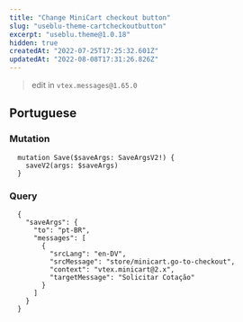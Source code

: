 ```yaml
---
title: "Change MiniCart checkout button"
slug: "useblu-theme-cartcheckoutbutton"
excerpt: "useblu.theme@1.0.18"
hidden: true
createdAt: "2022-07-25T17:25:32.601Z"
updatedAt: "2022-08-08T17:31:26.826Z"
---
```

> edit in `vtex.messages@1.65.0`

## Portuguese

### Mutation

```gql
  mutation Save($saveArgs: SaveArgsV2!) {
    saveV2(args: $saveArgs)
  }
```

### Query

```gql
  {
    "saveArgs": {
      "to": "pt-BR",
      "messages": [
        {
          "srcLang": "en-DV",
          "srcMessage": "store/minicart.go-to-checkout",
          "context": "vtex.minicart@2.x",
          "targetMessage": "Solicitar Cotação"
        }
      ]
    }
  }
```
